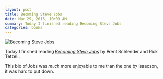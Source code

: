 ```yaml
---
layout: post
title: Becoming Steve Jobs
date: Mar 29, 2015, 10:09 AM
summary: Today I finished reading Becoming Steve Jobs
categories: books
---
```


![Becoming Steve Jobs](http://austinmoody.org/i/melange_becomingstevejobs_2015-03-30-095253.png)

Today I finished reading *[Becoming Steve Jobs](http://en.wikipedia.org/wiki/Becoming_Steve_Jobs)* by Brent Schlender and Rick Tetzeli. 

This bio of Jobs was *much* more enjoyable to me than the one by Isaacson, it was hard to put down. 